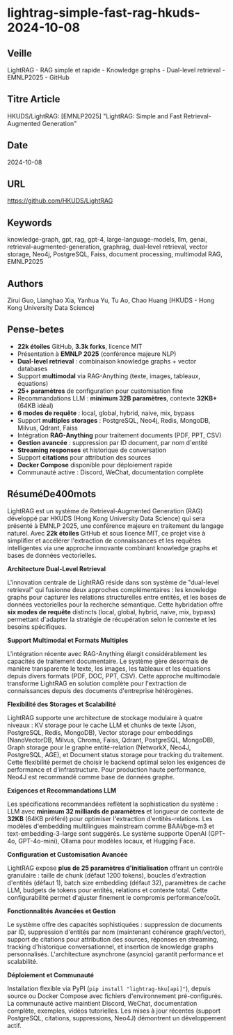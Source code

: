 # lightrag-simple-fast-rag-hkuds-2024-10-08

## Veille
LightRAG - RAG simple et rapide - Knowledge graphs - Dual-level retrieval - EMNLP2025 - GitHub

## Titre Article
HKUDS/LightRAG: [EMNLP2025] "LightRAG: Simple and Fast Retrieval-Augmented Generation"

## Date
2024-10-08

## URL
https://github.com/HKUDS/LightRAG

## Keywords
knowledge-graph, gpt, rag, gpt-4, large-language-models, llm, genai, retrieval-augmented-generation, graphrag, dual-level retrieval, vector storage, Neo4j, PostgreSQL, Faiss, document processing, multimodal RAG, EMNLP2025

## Authors
Zirui Guo, Lianghao Xia, Yanhua Yu, Tu Ao, Chao Huang (HKUDS - Hong Kong University Data Science)

## Pense-betes
- **22k étoiles** GitHub, **3.3k forks**, licence MIT
- Présentation à **EMNLP 2025** (conférence majeure NLP)
- **Dual-level retrieval** : combinaison knowledge graphs + vector databases
- Support **multimodal** via RAG-Anything (texte, images, tableaux, équations)
- **25+ paramètres** de configuration pour customisation fine
- Recommandations LLM : **minimum 32B paramètres**, contexte **32KB+** (64KB idéal)
- **6 modes de requête** : local, global, hybrid, naive, mix, bypass
- Support **multiples storages** : PostgreSQL, Neo4j, Redis, MongoDB, Milvus, Qdrant, Faiss
- Intégration **RAG-Anything** pour traitement documents (PDF, PPT, CSV)
- **Gestion avancée** : suppression par ID document, par nom d'entité
- **Streaming responses** et historique de conversation
- Support **citations** pour attribution des sources
- **Docker Compose** disponible pour déploiement rapide
- Communauté active : Discord, WeChat, documentation complète

## RésuméDe400mots

LightRAG est un système de Retrieval-Augmented Generation (RAG) développé par HKUDS (Hong Kong University Data Science) qui sera présenté à EMNLP 2025, une conférence majeure en traitement du langage naturel. Avec **22k étoiles** GitHub et sous licence MIT, ce projet vise à simplifier et accélérer l'extraction de connaissances et les requêtes intelligentes via une approche innovante combinant knowledge graphs et bases de données vectorielles.

**Architecture Dual-Level Retrieval**

L'innovation centrale de LightRAG réside dans son système de "dual-level retrieval" qui fusionne deux approches complémentaires : les knowledge graphs pour capturer les relations structurelles entre entités, et les bases de données vectorielles pour la recherche sémantique. Cette hybridation offre **six modes de requête** distincts (local, global, hybrid, naive, mix, bypass) permettant d'adapter la stratégie de récupération selon le contexte et les besoins spécifiques.

**Support Multimodal et Formats Multiples**

L'intégration récente avec RAG-Anything élargit considérablement les capacités de traitement documentaire. Le système gère désormais de manière transparente le texte, les images, les tableaux et les équations depuis divers formats (PDF, DOC, PPT, CSV). Cette approche multimodale transforme LightRAG en solution complète pour l'extraction de connaissances depuis des documents d'entreprise hétérogènes.

**Flexibilité des Storages et Scalabilité**

LightRAG supporte une architecture de stockage modulaire à quatre niveaux : KV storage pour le cache LLM et chunks de texte (Json, PostgreSQL, Redis, MongoDB), Vector storage pour embeddings (NanoVectorDB, Milvus, Chroma, Faiss, Qdrant, PostgreSQL, MongoDB), Graph storage pour le graphe entité-relation (NetworkX, Neo4J, PostgreSQL, AGE), et Document status storage pour tracking du traitement. Cette flexibilité permet de choisir le backend optimal selon les exigences de performance et d'infrastructure. Pour production haute performance, Neo4J est recommandé comme base de données graphe.

**Exigences et Recommandations LLM**

Les spécifications recommandées reflètent la sophistication du système : LLM avec **minimum 32 milliards de paramètres** et longueur de contexte de **32KB** (64KB préféré) pour optimiser l'extraction d'entités-relations. Les modèles d'embedding multilingues mainstream comme BAAI/bge-m3 et text-embedding-3-large sont suggérés. Le système supporte OpenAI (GPT-4o, GPT-4o-mini), Ollama pour modèles locaux, et Hugging Face.

**Configuration et Customisation Avancée**

LightRAG expose **plus de 25 paramètres d'initialisation** offrant un contrôle granulaire : taille de chunk (défaut 1200 tokens), boucles d'extraction d'entités (défaut 1), batch size embedding (défaut 32), paramètres de cache LLM, budgets de tokens pour entités, relations et contexte total. Cette configurabilité permet d'ajuster finement le compromis performance/coût.

**Fonctionnalités Avancées et Gestion**

Le système offre des capacités sophistiquées : suppression de documents par ID, suppression d'entités par nom (maintenant cohérence graph/vector), support de citations pour attribution des sources, réponses en streaming, tracking d'historique conversationnel, et insertion de knowledge graphs personnalisés. L'architecture asynchrone (asyncio) garantit performance et scalabilité.

**Déploiement et Communauté**

Installation flexible via PyPI (`pip install "lightrag-hku[api]"`), depuis source ou Docker Compose avec fichiers d'environnement pré-configurés. La communauté active maintient Discord, WeChat, documentation complète, exemples, vidéos tutorielles. Les mises à jour récentes (support PostgreSQL, citations, suppressions, Neo4J) démontrent un développement actif.
